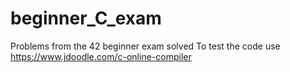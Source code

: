 # beginner_C_exam
Problems from the 42 beginner exam solved
To test the code use https://www.jdoodle.com/c-online-compiler
